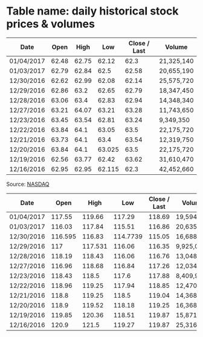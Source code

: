 # Table name: daily historical stock prices & volumes

| Date       | Open  | High  | Low    | Close / Last | Volume      |
|------------|-------|-------|--------|--------------|-------------|
| 01/04/2017 | 62.48 | 62.75 | 62.12  | 62.3         | 21,325,140  |
| 01/03/2017 | 62.79 | 62.84 | 62.5   | 62.58        | 20,655,190  |
| 12/30/2016 | 62.62 | 62.99 | 62.08  | 62.14        | 25,575,720  |
| 12/29/2016 | 62.86 | 63.2  | 62.65  | 62.79        | 18,347,450  |
| 12/28/2016 | 63.06 | 63.4  | 62.83  | 62.94        | 14,348,340  |
| 12/27/2016 | 63.21 | 64.07 | 63.21  | 63.28        | 11,743,650  |
| 12/23/2016 | 63.45 | 63.54 | 62.81  | 63.24        | 9,349,350   |
| 12/22/2016 | 63.84 | 64.1  | 63.05  | 63.5         | 22,175,720  |
| 12/21/2016 | 63.73 | 64.1  | 63.4   | 63.54        | 12,319,750  |
| 12/20/2016 | 63.84 | 64.1  | 63.025 | 63.5         | 22,175,720  |
| 12/19/2016 | 62.56 | 63.77 | 62.42  | 63.62        | 31,610,470  |
| 12/16/2016 | 62.95 | 62.95 | 62.115 | 62.3         | 42,452,660  |

Source: [NASDAQ](http://www.nasdaq.com/symbol/fb/historical)

| Date       | Open    | High    | Low      | Close / Last | Volume     |
|------------|---------|---------|----------|--------------|------------|
| 01/04/2017 | 117.55  | 119.66  | 117.29   | 118.69       | 19,594,560 |
| 01/03/2017 | 116.03  | 117.84  | 115.51   | 116.86       | 20,635,600 |
| 12/30/2016 | 116.595 | 116.83  | 114.7739 | 115.05       | 16,688,290 |
| 12/29/2016 | 117     | 117.531 | 116.06   | 116.35       | 9,925,080  |
| 12/28/2016 | 118.19  | 118.43  | 116.06   | 116.76       | 13,048,200 |
| 12/27/2016 | 116.96  | 118.68  | 116.84   | 117.26       | 12,034,590 |
| 12/23/2016 | 118.43  | 118.5   | 117.6    | 117.88       | 8,409,950  |
| 12/22/2016 | 118.96  | 119.25  | 117.94   | 118.85       | 12,470,770 |
| 12/21/2016 | 118.8   | 119.25  | 118.5    | 119.04       | 14,368,900 |
| 12/20/2016 | 118.9   | 119.52  | 118.18   | 119.25       | 16,368,200 |
| 12/19/2016 | 119.85  | 120.36  | 118.51   | 119.87       | 15,871,360 |
| 12/16/2016 | 120.9   | 121.5   | 119.27   | 119.87       | 25,316,220 |

